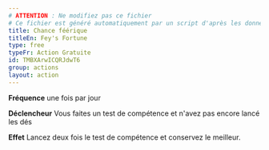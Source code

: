 ```yaml
---
# ATTENTION : Ne modifiez pas ce fichier
# Ce fichier est généré automatiquement par un script d'après les données du module Foundry VTT officiel et de sa traduction
title: Chance féérique
titleEn: Fey's Fortune
type: free
typeFr: Action Gratuite
id: TMBXArwICQRJdwT6
group: actions
layout: action
---
```

<p><strong>Fréquence</strong> une fois par jour</p><p><strong>Déclencheur</strong> Vous faites un test de compétence et n'avez pas encore lancé les dés</p><p><strong>Effet</strong> Lancez deux fois le test de compétence et conservez le meilleur.</p>
